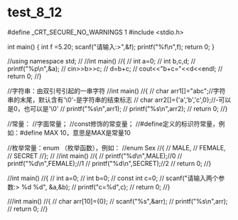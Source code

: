 # test_8_12
#define _CRT_SECURE_NO_WARNINGS 1
#include <stdio.h>

int main()
{
	int f =5.20;
	scanf("请输入:>",&f);
	printf("%f\n",f);
	return 0;
}


//using namespace std;
//
//int main()
//{
//	int a=0;
//	int b,c,d;
//	printf("%p\n",&a);
//	cin>>b>>c;
//	d=b+c;
//	cout<<"b+c="<<d<<endl;
//	return 0;
//}


//字符串：由双引号引起的一串字符
//int main()
//{
//	char arr1[]="abc";//字符串的末尾，默认含有'\0'-是字符串的结束标志
//	char arr2[]={'a','b','c',0};//-可以是0，也可以是'\0'
//	printf("%s\n",arr1);
//	printf("%s\n",arr2);
//	return 0;
//}

//常量：
//字面常量；
//const修饰的常变量；
//#define定义的标识符常量，例如：#define MAX 10，意思是MAX是常量10

//枚举常量：enum （枚举函数），例如：
//enum Sex
//{
//	MALE,
//	FEMALE,
//	SECRET
//};
//
//int main()
//{
//	printf("%d\n",MALE);//0
//	printf("%d\n",FEMALE);//1
//	printf("%d\n",SECRET);//2
//	return 0;
//}

//int main()
//{
//	int a=0;
//	int b=0;
//	const int c=0;
//	scanf("请输入两个参数:> %d %d", &a,&b);
//	printf("c=%d",c);
//	return 0;
//}

///int main()
//{
//	char arr[10]={0};
//	scanf("%s",&arr);
//	printf("%s\n",arr);
//	return 0;
//}
